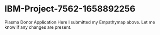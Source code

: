 # IBM-Project-7562-1658892256
Plasma Donor Application
Here I submitted my Empathymap above.
Let me know if any changes are present.
